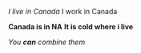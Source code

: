 *I live in Canada*
I work in Canada

**Canada is in NA**
__It is cold where i live__

_You **can** combine them_
